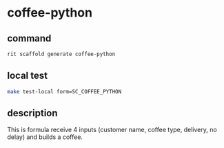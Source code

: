 # coffee-python

## command

```bash
rit scaffold generate coffee-python
```

## local test

```bash
make test-local form=SC_COFFEE_PYTHON
```

## description

This is formula receive 4 inputs (customer name, coffee type, delivery,
no delay) and builds a coffee.
